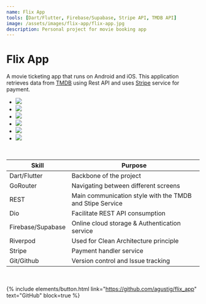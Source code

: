 ```yaml
---
name: Flix App
tools: [Dart/Flutter, Firebase/Supabase, Stripe API, TMDB API]
image: /assets/images/flix-app/flix-app.jpg
description: Personal project for movie booking app
---
```


# Flix App

A movie ticketing app that runs on Android and iOS. This application retrieves data from [TMDB](https://www.themoviedb.org/) using Rest API and uses [Stripe](https://stripe.com/jp) service for payment.
<br>

<ul class="images">
  <li><img src="/assets/images/flix-app/flix-app01.png" /></li>
  <li><img src="/assets/images/flix-app/flix-app02.png"  /></li>
  <li><img src="/assets/images/flix-app/flix-app03.png" /></li>
  <li><img src="/assets/images/flix-app/flix-app04.png" /></li>
 <li><img src="/assets/images/flix-app/flix-app05.png"  /></li>
  <li><img src="/assets/images/flix-app/flix-app06.png"  /></li>
</ul>
<br>

| **Skill**         | **Purpose**                                              |
| ----------------- | -------------------------------------------------------- |
| Dart/Flutter      | Backbone of the project                                  |
| GoRouter          | Navigating between different screens                     |
| REST              | Main communication style with the TMDB and Stipe Service |
| Dio               | Facilitate REST API consumption                          |
| Firebase/Supabase | Online cloud storage & Authentication service            |
| Riverpod          | Used for Clean Architecture principle                    |
| Stripe            | Payment handler service                                  |
| Git/Github        | Version control and Issue tracking                       |

<br><br>
{% include elements/button.html link="https://github.com/agustig/flix_app" text="GitHub" block=true %}

